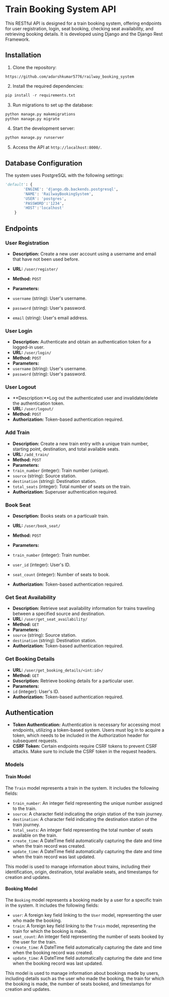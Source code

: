 # Train Booking System API

This RESTful API is designed for a train booking system, offering endpoints for user registration, login, seat booking, checking seat availability, and retrieving booking details. It is developed using Django and the Django Rest Framework.

## Installation

1. Clone the repository:
```
https://github.com/adarshkumar5776/railway_booking_system
```

2. Install the required dependencies:
```python
pip install -r requirements.txt
```

3. Run migrations to set up the database:
```python
python manage.py makemigrations
python manage.py migrate
```

4. Start the development server:
```python
python manage.py runserver
```

5. Access the API at `http://localhost:8000/`.

## Database Configuration
The system uses PostgreSQL with the following settings:

```python
'default': {
        'ENGINE': 'django.db.backends.postgresql',
        'NAME': 'RailwayBookingSystem',
        'USER': 'postgres',
        'PASSWORD':'1234',
        'HOST':'localhost' 
    }
```

## Endpoints

### User Registration

- **Description:** Create a new user account using a username and email that have not been used before.

- **URL:** `/user/register/`
- **Method:** `POST`
- **Parameters:**
- `username` (string): User's username.
- `password` (string): User's password.
- `email` (string): User's email address.

### User Login

- **Description:** Authenticate and obtain an authentication token for a logged-in user.
- **URL:** `/user/login/`
- **Method:** `POST`
- **Parameters:**
- `username` (string): User's username.
- `password` (string): User's password.


### User Logout

- **Description:**Log out the authenticated user and invalidate/delete the authentication token.
- **URL:** `/user/logout/`
- **Method:** `POST`
- **Authorization:** Token-based authentication required.

### Add Train

- **Description:** Create a new train entry with a unique train number, starting point, destination, and total available seats.
- **URL:** `/add_train/`
- **Method:** `POST`
- **Parameters:**
- `train_number` (integer): Train number (unique).
- `source` (string): Source station.
- `destination` (string): Destination station.
- `total_seats` (integer): Total number of seats on the train.
- **Authorization:** Superuser authentication required.

### Book Seat

- **Description:** Books seats on a particualr train.
- **URL:** `/user/book_seat/`
- **Method:** `POST`

- **Parameters:**
- `train_number` (integer): Train number.
- `user_id` (integer): User's ID.
- `seat_count` (integer): Number of seats to book.
- **Authorization:** Token-based authentication required.

### Get Seat Availability

- **Description:** Retrieve seat availability information for trains traveling between a specified source and destination.
- **URL:** `/user/get_seat_availability/`
- **Method:** `GET`
- **Parameters:**
- `source` (string): Source station.
- `destination` (string): Destination station.
- **Authorization:** Token-based authentication required.

### Get Booking Details

- **URL:** `/user/get_booking_details/<int:id>/`
- **Method:** `GET`
- **Description:** Retrieve booking details for a particular user.
- **Parameters:**
- `id` (integer): User's ID.
- **Authorization:** Token-based authentication required.

## Authentication

- **Token Authentication:**
Authentication is necessary for accessing most endpoints, utilizing a token-based system. Users must log in to acquire a token, which needs to be included in the Authorization header for subsequent requests.
- **CSRF Token:** Certain endpoints require CSRF tokens to prevent CSRF attacks. Make sure to include the CSRF token in the request headers.



### Models

#### Train Model

The `Train` model represents a train in the system. It includes the following fields:

- `train_number`: An integer field representing the unique number assigned to the train.
- `source`: A character field indicating the origin station of the train journey.
- `destination`: A character field indicating the destination station of the train journey.
- `total_seats`: An integer field representing the total number of seats available on the train.
- `create_time`: A DateTime field automatically capturing the date and time when the train record was created.
- `update_time`: A DateTime field automatically capturing the date and time when the train record was last updated.

This model is used to manage information about trains, including their identification, origin, destination, total available seats, and timestamps for creation and updates.

#### Booking Model

The `Booking` model represents a booking made by a user for a specific train in the system. It includes the following fields:

- `user`: A foreign key field linking to the `User` model, representing the user who made the booking.
- `train`: A foreign key field linking to the `Train` model, representing the train for which the booking is made.
- `seat_count`: An integer field representing the number of seats booked by the user for the train.
- `create_time`: A DateTime field automatically capturing the date and time when the booking record was created.
- `update_time`: A DateTime field automatically capturing the date and time when the booking record was last updated.

This model is used to manage information about bookings made by users, including details such as the user who made the booking, the train for which the booking is made, the number of seats booked, and timestamps for creation and updates.
